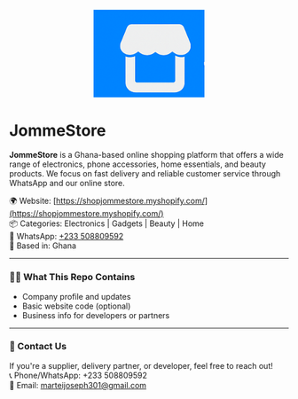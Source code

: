 <p align="center">
  <img src="JommeStore logo.png" alt="JommeStore Logo" width="200"/>
</p>

# JommeStore

**JommeStore** is a Ghana-based online shopping platform that offers a wide range of electronics, phone accessories, home essentials, and beauty products. We focus on fast delivery and reliable customer service through WhatsApp and our online store.

🌍 Website: [https://shopjommestore.myshopify.com/](https://shopjommestore.myshopify.com/)  
📦 Categories: Electronics | Gadgets | Beauty | Home  
📱 WhatsApp: [+233 508809592](https://wa.me/233508809592)  
📍 Based in: Ghana  

---

### 👨‍💻 What This Repo Contains

- Company profile and updates  
- Basic website code (optional)  
- Business info for developers or partners  

---

### 📌 Contact Us

If you're a supplier, delivery partner, or developer, feel free to reach out!  
📞 Phone/WhatsApp: +233 508809592  
📧 Email: marteijoseph301@gmail.com
<meta name="google-site-verification" content="fG87A1mOBL2b-EjHr99xzmkenP6BZT5muuhZuhBoJCU" />

